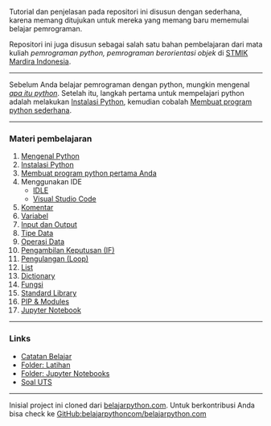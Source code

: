 Tutorial dan penjelasan pada repositori ini disusun dengan sederhana, karena memang ditujukan untuk mereka yang memang baru mememulai belajar pemrograman.

Repositori ini juga disusun sebagai salah satu bahan pembelajaran dari mata kuliah _pemrograman python, pemrograman berorientasi objek_ di [STMIK Mardira Indonesia](http://stmik-mi.ac.id).

---

Sebelum Anda belajar pemrograman dengan python, mungkin mengenal [_apa itu python_](01.-Mengenal-Python.md). Setelah itu, langkah pertama untuk mempelajari python adalah melakukan [Instalasi Python](02.-Instalasi-Python.md), kemudian cobalah [Membuat program python sederhana](03.-Membuat-program-python-pertama-Anda.md).

---
### Materi pembelajaran
1. [Mengenal Python](01.-Mengenal-Python.md)
2. [Instalasi Python](02.-Instalasi-Python.md)
3. [Membuat program python pertama Anda](03.-Membuat-program-python-pertama-Anda.md)
4. Menggunakan IDE
   - [IDLE](04.-Menggunakan-IDLE.md)
   - [Visual Studio Code](04.-Menggunakan-VSCode.md)
5. [Komentar](05.-Komentar.md)
6. [Variabel](06.-Variabel.md)
7. [Input dan Output](07.-Input-dan-Output.md)
8. [Tipe Data](08.-Tipe-Data.md)
9.  [Operasi Data](09.-Operasi-Data.md)
10. [Pengambilan Keputusan (IF)](10.-Pengambilan-Keputusan-IF.md)
11. [Pengulangan (Loop)](11.-Pengulangan-Loop.md)
12. [List](12.-List.md)
13. [Dictionary](13.-Dictionary.md)
14. [Fungsi](14.-Fungsi.md)
15. [Standard Library](15.-Standard-Library.md)
16. [PIP & Modules](16.-PIP-&-Modules.md)
17. [Jupyter Notebook](17.-Jupyter-Notebook.md)

---

### Links
- [Catatan Belajar](https://github.com/ruang-belajar/python/blob/master/catatan.md)
- [Folder: Latihan](https://github.com/ruang-belajar/python/tree/master/latihan)
- [Folder: Jupyter Notebooks](https://github.com/ruang-belajar/python/tree/master/notebook)
- [Soal UTS](https://github.com/ruang-belajar/python/blob/master/latihan/uts.md)

---

Inisial project ini cloned dari [belajarpython.com](https://belajarpython.com). Untuk berkontribusi Anda bisa check ke [GitHub:belajarpythoncom/belajarpython.com](https://github.com/belajarpythoncom/belajarpython.com)
